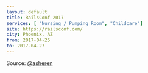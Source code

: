```yaml
---
layout: default
title: RailsConf 2017
services: [ "Nursing / Pumping Room", "Childcare"]
site: https://railsconf.com/
city: Phoenix, AZ
from: 2017-04-25
to: 2017-04-27
---
```


Source: [@asheren](https://github.com/asheren)
